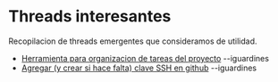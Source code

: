 # Threads interesantes
Recopilacion de threads emergentes que consideramos de utilidad.

* [Herramienta para organizacion de tareas del proyecto](https://github.com/sisoputnfrba/foro/issues/202) --iguardines
* [Agregar (y crear si hace falta) clave SSH en github](https://github.com/sisoputnfrba/foro/issues/200) --iguardines
